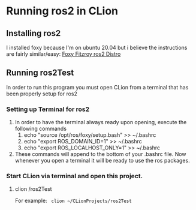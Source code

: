# Running ros2 in CLion
## Installing ros2
I installed foxy because I'm on ubuntu 20.04 but i believe the instructions are fairly similar/easy:
[Foxy Fitzroy ros2 Distro](http://docs.ros.org/en/foxy/Installation/Ubuntu-Install-Debians.html)

## Running ros2Test
In order to run this program you must open CLion from a terminal that has been properly setup for ros2

### Setting up Terminal for ros2 
1. In order to have the terminal always ready upon opening, execute the following commands
   1. echo "source /opt/ros/foxy/setup.bash" >> ~/.bashrc
   2. echo "export ROS_DOMAIN_ID=1" >> ~/.bashrc
   3. echo "export ROS_LOCALHOST_ONLY=1" >> ~/.bashrc
2. These commands will append to the bottom of your .bashrc file. Now whenever you open a terminal it will be ready to
use the ros packages.

### Start CLion via terminal and open this project.
1. clion <path to directory>/ros2Test

   For example:
      ``` clion ~/CLionProjects/ros2Test```